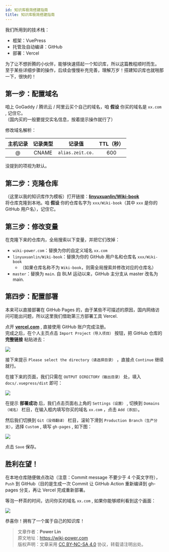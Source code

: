 ```yaml
---
id: 知识库极简搭建指南
title: 知识库极简搭建指南
---
```


我们所用到的技术栈：

- 框架：VuePress
- 托管及自动编译：GitHub
- 部署：Vercel

为了让不想折腾的小伙伴，能够快速搭起一个知识库，所以这篇教程顺时而生。  
至于某些详细步骤的操作，后续会慢慢补充完善，理解万岁！搭建知识库也就啪那一下，很快的！

## 第一步：配置域名

咱上 GoGaddy / 腾讯云 / 阿里云买个自己的域名，咱 **假设** 你买的域名是 `xx.com` , 记住它。  
（国内买的一般要提交实名信息，按着提示操作就行了）

修改域名解析：

| 主机记录 | 记录类型 |      记录值      | TTL（秒） |
| :------: | :------: | :--------------: | :-------: |
|    @     |  CNAME   | `alias.zeit.co.` |    600    |

没提到的项视为默认。

## 第二步：克隆仓库

（这里以我的知识库作为模板）打开链接：[**linyuxuanlin/Wiki-book**](https://github.com/linyuxuanlin/Wiki-book)  
将仓库克隆到本地。咱 **假设** 你的仓库名字为 `xxx/Wiki-book`（其中 `xxx` 是你的 GitHub 用户名），记住它。

## 第三步：修改变量

在克隆下来的仓库内，全局搜索以下变量，并把它们改掉：

- `wiki-power.com`：替换为你的自定义域名 `xx.com`
- `linyuxuanlin/Wiki-book`：替换为你的 GitHub 用户名和仓库名 `xxx/Wiki-book`
    - （如果仓库名称不为 `Wiki-book`，则需全局搜索并修改对应的仓库名）
- `master`：替换为 `main`. 自 BLM 运动以来，GitHub 主分支从 master 改名为 main.

## 第四步：配置部署

本来可以直接部署在 GitHub Pages 的，由于某些不可描述的原因，国内网络访问可能出问题，所以这里我们借助第三方部署工具 Vercel.

点开 [**vercel.com**](https://vercel.com/) , 直接使用 GitHub 账户完成注册。  
完成之后，在个人主页点击 `Import Project（导入项目）` 按钮，把 GitHub 仓库的 **完整链接** 粘贴进去：

![](https://wiki-media-1253965369.cos.ap-guangzhou.myqcloud.com/img/20201122232933.jpg)

接下来提示 `Please select the directory（请选择目录）` ，直接点 `Continue` 继续就行。

在接下来的页面，我们只需在 `OUTPUT DIRECTORY（输出目录）` 处，填入 `docs/.vuepress/dist` 即可：

![](https://wiki-media-1253965369.cos.ap-guangzhou.myqcloud.com/img/20201122235715.jpg)

在提示 **部署成功** 后，我们点击页面右上角的 `Settings（设置）` , 切换到 `Domains（域名）` 栏目，在输入框内填写你买的域名 `xx.com` ，点击 `Add（添加）`。

然后我们切换到 `Git（没得翻译）` 栏目，滚轮下滑到 `Production Branch（生产分支）`，选择 `Custom` , 填写 `gh-pages` , 如下图：

![](https://wiki-media-1253965369.cos.ap-guangzhou.myqcloud.com/img/20201122232843.jpg)

点击 `Save` 保存。

## 胜利在望！

在本地仓库随便做点改动（注意：Commit message 不要少于 4 个英文字符），`Push` 到 GitHub（目的是生成一次 Commit 让 GitHub Action 重新编译到 gh-pages 分支，再让 Vercel 完成重新部署。

等泡一杯茶的时间，访问你买的域名 `xx.com` , 如果你能够顺利看到这个画面：

![](https://wiki-media-1253965369.cos.ap-guangzhou.myqcloud.com/img/20201122233838.jpg)

恭喜你！拥有了一个属于自己的知识库！



> 文章作者：**Power Lin**  
> 原文地址：<https://wiki-power.com>  
> 版权声明：文章采用 [CC BY-NC-SA 4.0](https://creativecommons.org/licenses/by/4.0/deed.zh) 协议，转载请注明出处。
